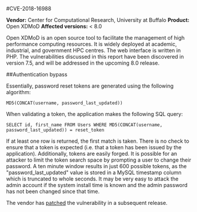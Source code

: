#CVE-2018-16988

**Vendor:** Center for Computational Research, University at Buffalo
**Product:** Open XDMoD
**Affected versions:** < 8.0

Open XDMoD is an open source tool to facilitate the management of high performance computing resources. It is widely deployed at academic, industrial, and government HPC centres. The web interface is written in PHP. The vulnerabilities discussed in this report have been discovered in version 7.5, and will be addressed in the upcoming 8.0 release.

##Authentication bypass

Essentially, password reset tokens are generated using the following algorithm:

  `MD5(CONCAT(username, password_last_updated))`

When validating a token, the application makes the following SQL query:

  `SELECT id, first_name FROM Users WHERE MD5(CONCAT(username, password_last_updated)) = reset_token`

If at least one row is returned, the first match is taken. There is no check to ensure that a token is expected (i.e. that a token has been issued by the application). Additionally, tokens are easily forged. It is possible for an attacker to limit the token search space by prompting a user to change their password. A ten minute window results in just 600 possible tokens, as the "password_last_updated" value is stored in a MySQL timestamp column which is truncated to whole seconds. It may be very easy to attack the admin account if the system install time is known and the admin password has not been changed since that time.

The vendor has [patched](https://github.com/ubccr/xdmod/pull/672/files) the vulnerability in a subsequent release.
